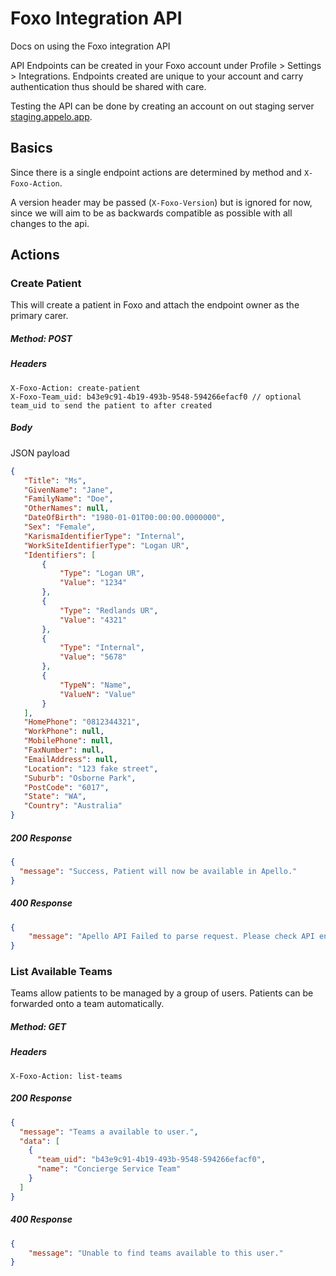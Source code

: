 # Foxo Integration API
Docs on using the Foxo integration API

API Endpoints can be created in your Foxo account under Profile > Settings > Integrations. Endpoints created are unique to your account and carry authentication thus should be shared with care.

Testing the API can be done by creating an account on out staging server [staging.appelo.app](staging.appelo.app).

## Basics
Since there is a single endpoint actions are determined by method and `X-Foxo-Action`.

A version header may be passed (`X-Foxo-Version`) but is ignored for now, since we will aim to be as backwards compatible as possible with all changes to the api.

## Actions

### Create Patient
This will create a patient in Foxo and attach the endpoint owner as the primary carer.
##### Method: POST
##### Headers
```
X-Foxo-Action: create-patient
X-Foxo-Team_uid: b43e9c91-4b19-493b-9548-594266efacf0 // optional team_uid to send the patient to after created
```
##### Body
JSON payload
```json
{
   "Title": "Ms",
   "GivenName": "Jane",
   "FamilyName": "Doe",
   "OtherNames": null,
   "DateOfBirth": "1980-01-01T00:00:00.0000000",
   "Sex": "Female",
   "KarismaIdentifierType": "Internal",
   "WorkSiteIdentifierType": "Logan UR",
   "Identifiers": [
       {
           "Type": "Logan UR",
           "Value": "1234"
       },
       {
           "Type": "Redlands UR",
           "Value": "4321"
       },
       {
           "Type": "Internal",
           "Value": "5678"
       },
       {
           "TypeN": "Name",
           "ValueN": "Value"
       }
   ],
   "HomePhone": "0812344321",
   "WorkPhone": null,
   "MobilePhone": null,
   "FaxNumber": null,
   "EmailAddress": null,
   "Location": "123 fake street",
   "Suburb": "Osborne Park",
   "PostCode": "6017",
   "State": "WA",
   "Country": "Australia"
}
```
##### 200 Response
```json
{
  "message": "Success, Patient will now be available in Apello."
}
```
##### 400 Response
```json
{
    "message": "Apello API Failed to parse request. Please check API endpoint and data before trying again."
}
```
### List Available Teams
Teams allow patients to be managed by a group of users. Patients can be forwarded onto a team automatically.
##### Method: GET
##### Headers
```
X-Foxo-Action: list-teams
```
##### 200 Response
```json
{
  "message": "Teams a available to user.",
  "data": [
    {
      "team_uid": "b43e9c91-4b19-493b-9548-594266efacf0",
      "name": "Concierge Service Team"
    }
  ]
}
```
##### 400 Response
```json
{
    "message": "Unable to find teams available to this user."
}
```